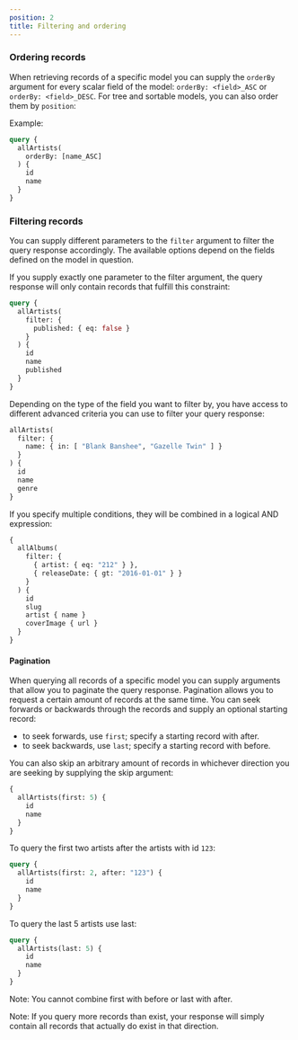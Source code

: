 ```yaml
---
position: 2
title: Filtering and ordering
---
```


### Ordering records

When retrieving records of a specific model you can supply the `orderBy` argument for every scalar field of the model: `orderBy: <field>_ASC` or `orderBy: <field>_DESC`. For tree and sortable models, you can also order them by `position`:

Example:

```graphql
query {
  allArtists(
    orderBy: [name_ASC]
  ) {
    id
    name
  }
}
```

### Filtering records

You can supply different parameters to the `filter` argument to filter the query response accordingly. The available options depend on the fields defined on the model in question.

If you supply exactly one parameter to the filter argument, the query response will only contain records that fulfill this constraint:

```graphql
query {
  allArtists(
    filter: {
      published: { eq: false }
    }
  ) {
    id
    name
    published
  }
}
```

Depending on the type of the field you want to filter by, you have access to different advanced criteria you can use to filter your query response:

```graphql
allArtists(
  filter: {
    name: { in: [ "Blank Banshee", "Gazelle Twin" ] }
  }
) {
  id
  name
  genre
}
```

If you specify multiple conditions, they will be combined in a logical AND expression:

```graphql
{
  allAlbums(
    filter: {
      { artist: { eq: "212" } },
      { releaseDate: { gt: "2016-01-01" } }
    }
  ) {
    id
    slug
    artist { name }
    coverImage { url }
  }
}
```

#### Pagination

When querying all records of a specific model you can supply arguments that allow you to paginate the query response. Pagination allows you to request a certain amount of records at the same time. You can seek forwards or backwards through the records and supply an optional starting record:

* to seek forwards, use `first`; specify a starting record with after.
* to seek backwards, use `last`; specify a starting record with before.

You can also skip an arbitrary amount of records in whichever direction you are seeking by supplying the skip argument:

```graphql
{
  allArtists(first: 5) {
    id
    name
  }
}
```

To query the first two artists after the artists with id `123`:

```graphql
query {
  allArtists(first: 2, after: "123") {
    id
    name
  }
}
```

To query the last 5 artists use last:

```graphql
query {
  allArtists(last: 5) {
    id
    name
  }
}
```

Note: You cannot combine first with before or last with after. 

Note: If you query more records than exist, your response will simply contain all records that actually do exist in that direction.
